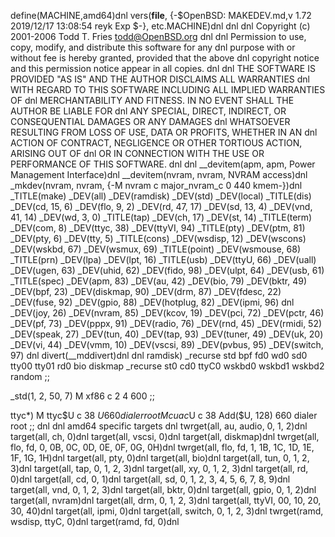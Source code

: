 define(MACHINE,amd64)dnl
vers(__file__,
	{-$OpenBSD: MAKEDEV.md,v 1.72 2019/12/17 13:08:54 reyk Exp $-},
etc.MACHINE)dnl
dnl
dnl Copyright (c) 2001-2006 Todd T. Fries <todd@OpenBSD.org>
dnl
dnl Permission to use, copy, modify, and distribute this software for any
dnl purpose with or without fee is hereby granted, provided that the above
dnl copyright notice and this permission notice appear in all copies.
dnl
dnl THE SOFTWARE IS PROVIDED "AS IS" AND THE AUTHOR DISCLAIMS ALL WARRANTIES
dnl WITH REGARD TO THIS SOFTWARE INCLUDING ALL IMPLIED WARRANTIES OF
dnl MERCHANTABILITY AND FITNESS. IN NO EVENT SHALL THE AUTHOR BE LIABLE FOR
dnl ANY SPECIAL, DIRECT, INDIRECT, OR CONSEQUENTIAL DAMAGES OR ANY DAMAGES
dnl WHATSOEVER RESULTING FROM LOSS OF USE, DATA OR PROFITS, WHETHER IN AN
dnl ACTION OF CONTRACT, NEGLIGENCE OR OTHER TORTIOUS ACTION, ARISING OUT OF
dnl OR IN CONNECTION WITH THE USE OR PERFORMANCE OF THIS SOFTWARE.
dnl
dnl
__devitem(apm, apm, Power Management Interface)dnl
__devitem(nvram, nvram, NVRAM access)dnl
_mkdev(nvram, nvram, {-M nvram c major_nvram_c 0 440 kmem-})dnl
_TITLE(make)
_DEV(all)
_DEV(ramdisk)
_DEV(std)
_DEV(local)
_TITLE(dis)
_DEV(cd, 15, 6)
_DEV(flo, 9, 2)
_DEV(rd, 47, 17)
_DEV(sd, 13, 4)
_DEV(vnd, 41, 14)
_DEV(wd, 3, 0)
_TITLE(tap)
_DEV(ch, 17)
_DEV(st, 14)
_TITLE(term)
_DEV(com, 8)
_DEV(ttyc, 38)
_DEV(ttyVI, 94)
_TITLE(pty)
_DEV(ptm, 81)
_DEV(pty, 6)
_DEV(tty, 5)
_TITLE(cons)
_DEV(wsdisp, 12)
_DEV(wscons)
_DEV(wskbd, 67)
_DEV(wsmux, 69)
_TITLE(point)
_DEV(wsmouse, 68)
_TITLE(prn)
_DEV(lpa)
_DEV(lpt, 16)
_TITLE(usb)
_DEV(ttyU, 66)
_DEV(uall)
_DEV(ugen, 63)
_DEV(uhid, 62)
_DEV(fido, 98)
_DEV(ulpt, 64)
_DEV(usb, 61)
_TITLE(spec)
_DEV(apm, 83)
_DEV(au, 42)
_DEV(bio, 79)
_DEV(bktr, 49)
_DEV(bpf, 23)
_DEV(diskmap, 90)
_DEV(drm, 87)
_DEV(fdesc, 22)
_DEV(fuse, 92)
_DEV(gpio, 88)
_DEV(hotplug, 82)
_DEV(ipmi, 96)
dnl _DEV(joy, 26)
_DEV(nvram, 85)
_DEV(kcov, 19)
_DEV(pci, 72)
_DEV(pctr, 46)
_DEV(pf, 73)
_DEV(pppx, 91)
_DEV(radio, 76)
_DEV(rnd, 45)
_DEV(rmidi, 52)
_DEV(speak, 27)
_DEV(tun, 40)
_DEV(tap, 93)
_DEV(tuner, 49)
_DEV(uk, 20)
_DEV(vi, 44)
_DEV(vmm, 10)
_DEV(vscsi, 89)
_DEV(pvbus, 95)
_DEV(switch, 97)
dnl
divert(__mddivert)dnl
dnl
ramdisk)
	_recurse std bpf fd0 wd0 sd0 tty00 tty01 rd0 bio diskmap
	_recurse st0 cd0 ttyC0 wskbd0 wskbd1 wskbd2 random
	;;

_std(1, 2, 50, 7)
	M xf86		c 2 4 600
	;;

ttyc*)
	M ttyc$U c 38 $U 660 dialer root
	M cuac$U c 38 Add($U, 128) 660 dialer root
	;;
dnl
dnl amd64 specific targets
dnl
twrget(all, au, audio, 0, 1, 2)dnl
target(all, ch, 0)dnl
target(all, vscsi, 0)dnl
target(all, diskmap)dnl
twrget(all, flo, fd, 0, 0B, 0C, 0D, 0E, 0F, 0G, 0H)dnl
twrget(all, flo, fd, 1, 1B, 1C, 1D, 1E, 1F, 1G, 1H)dnl
target(all, pty, 0)dnl
target(all, bio)dnl
target(all, tun, 0, 1, 2, 3)dnl
target(all, tap, 0, 1, 2, 3)dnl
target(all, xy, 0, 1, 2, 3)dnl
target(all, rd, 0)dnl
target(all, cd, 0, 1)dnl
target(all, sd, 0, 1, 2, 3, 4, 5, 6, 7, 8, 9)dnl
target(all, vnd, 0, 1, 2, 3)dnl
target(all, bktr, 0)dnl
target(all, gpio, 0, 1, 2)dnl
target(all, nvram)dnl
target(all, drm, 0, 1, 2, 3)dnl
target(all, ttyVI, 00, 10, 20, 30, 40)dnl
target(all, ipmi, 0)dnl
target(all, switch, 0, 1, 2, 3)dnl
twrget(ramd, wsdisp, ttyC, 0)dnl
target(ramd, fd, 0)dnl
